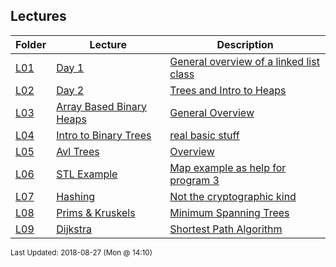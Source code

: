 ## Lectures
| Folder | Lecture | Description|
 | ------------|------------|------------|
 | [L01](https://github.com/rugbyprof/3013-Algorithms/tree/master/Lectures/L01) | [ Day 1 ](https://github.com/rugbyprof/3013-Algorithms/tree/master/Lectures/L01) | [ General overview of a linked list class](https://github.com/rugbyprof/3013-Algorithms/tree/master/Lectures/L01) | [N/A](https://github.com/rugbyprof/3013-Algorithms/tree/master/Lectures/L01) |
 | [L02](https://github.com/rugbyprof/3013-Algorithms/tree/master/Lectures/L02) | [ Day 2 ](https://github.com/rugbyprof/3013-Algorithms/tree/master/Lectures/L02) | [ Trees and Intro to Heaps](https://github.com/rugbyprof/3013-Algorithms/tree/master/Lectures/L02) | [L02](https://github.com/rugbyprof/3013-Algorithms/tree/master/Lectures/L02) | [ Overview](https://github.com/rugbyprof/3013-Algorithms/tree/master/Lectures/L02) | [L02](https://github.com/rugbyprof/3013-Algorithms/tree/master/Lectures/L02) | [ Quick Notes](https://github.com/rugbyprof/3013-Algorithms/tree/master/Lectures/L02) | [N/A](https://github.com/rugbyprof/3013-Algorithms/tree/master/Lectures/L02) |
 | [L03](https://github.com/rugbyprof/3013-Algorithms/tree/master/Lectures/L03) | [ Array Based Binary Heaps ](https://github.com/rugbyprof/3013-Algorithms/tree/master/Lectures/L03) | [ General Overview](https://github.com/rugbyprof/3013-Algorithms/tree/master/Lectures/L03) | [N/A](https://github.com/rugbyprof/3013-Algorithms/tree/master/Lectures/L03) |
 | [L04](https://github.com/rugbyprof/3013-Algorithms/tree/master/Lectures/L04) | [ Intro to Binary Trees ](https://github.com/rugbyprof/3013-Algorithms/tree/master/Lectures/L04) | [ real basic stuff](https://github.com/rugbyprof/3013-Algorithms/tree/master/Lectures/L04) | [N/A](https://github.com/rugbyprof/3013-Algorithms/tree/master/Lectures/L04) |
 | [L05](https://github.com/rugbyprof/3013-Algorithms/tree/master/Lectures/L05) | [ Avl Trees ](https://github.com/rugbyprof/3013-Algorithms/tree/master/Lectures/L05) | [ Overview](https://github.com/rugbyprof/3013-Algorithms/tree/master/Lectures/L05) | [N/A](https://github.com/rugbyprof/3013-Algorithms/tree/master/Lectures/L05) |
 | [L06](https://github.com/rugbyprof/3013-Algorithms/tree/master/Lectures/L06) | [ STL Example ](https://github.com/rugbyprof/3013-Algorithms/tree/master/Lectures/L06) | [ Map example as help for program 3](https://github.com/rugbyprof/3013-Algorithms/tree/master/Lectures/L06) | [L06](https://github.com/rugbyprof/3013-Algorithms/tree/master/Lectures/L06) | [ Runit](https://github.com/rugbyprof/3013-Algorithms/tree/master/Lectures/L06) | [N/A](https://github.com/rugbyprof/3013-Algorithms/tree/master/Lectures/L06) |
 | [L07](https://github.com/rugbyprof/3013-Algorithms/tree/master/Lectures/L07) | [ Hashing ](https://github.com/rugbyprof/3013-Algorithms/tree/master/Lectures/L07) | [ Not the cryptographic kind](https://github.com/rugbyprof/3013-Algorithms/tree/master/Lectures/L07) | [L07](https://github.com/rugbyprof/3013-Algorithms/tree/master/Lectures/L07) | [ Capacity](https://github.com/rugbyprof/3013-Algorithms/tree/master/Lectures/L07) | [L07](https://github.com/rugbyprof/3013-Algorithms/tree/master/Lectures/L07) | [ Load Factor](https://github.com/rugbyprof/3013-Algorithms/tree/master/Lectures/L07) | [L07](https://github.com/rugbyprof/3013-Algorithms/tree/master/Lectures/L07) | [ Avalanche](https://github.com/rugbyprof/3013-Algorithms/tree/master/Lectures/L07) | [L07](https://github.com/rugbyprof/3013-Algorithms/tree/master/Lectures/L07) | [ Open Addressing](https://github.com/rugbyprof/3013-Algorithms/tree/master/Lectures/L07) | [L07](https://github.com/rugbyprof/3013-Algorithms/tree/master/Lectures/L07) | [ Linear Probing](https://github.com/rugbyprof/3013-Algorithms/tree/master/Lectures/L07) | [L07](https://github.com/rugbyprof/3013-Algorithms/tree/master/Lectures/L07) | [ Quadratic Probing](https://github.com/rugbyprof/3013-Algorithms/tree/master/Lectures/L07) | [L07](https://github.com/rugbyprof/3013-Algorithms/tree/master/Lectures/L07) | [ Chaining](https://github.com/rugbyprof/3013-Algorithms/tree/master/Lectures/L07) | [L07](https://github.com/rugbyprof/3013-Algorithms/tree/master/Lectures/L07) | [ Additive Hash](https://github.com/rugbyprof/3013-Algorithms/tree/master/Lectures/L07) | [L07](https://github.com/rugbyprof/3013-Algorithms/tree/master/Lectures/L07) | [ XOR Hash](https://github.com/rugbyprof/3013-Algorithms/tree/master/Lectures/L07) | [L07](https://github.com/rugbyprof/3013-Algorithms/tree/master/Lectures/L07) | [ Rotating Hash](https://github.com/rugbyprof/3013-Algorithms/tree/master/Lectures/L07) | [L07](https://github.com/rugbyprof/3013-Algorithms/tree/master/Lectures/L07) | [ Bernstein Hash](https://github.com/rugbyprof/3013-Algorithms/tree/master/Lectures/L07) | [L07](https://github.com/rugbyprof/3013-Algorithms/tree/master/Lectures/L07) | [ Modified Bernstein](https://github.com/rugbyprof/3013-Algorithms/tree/master/Lectures/L07) | [L07](https://github.com/rugbyprof/3013-Algorithms/tree/master/Lectures/L07) | [ Shift](https://github.com/rugbyprof/3013-Algorithms/tree/master/Lectures/L07) | [Add](https://github.com/rugbyprof/3013-Algorithms/tree/master/Lectures/L07) | [XOR hash](https://github.com/rugbyprof/3013-Algorithms/tree/master/Lectures/L07) | [L07](https://github.com/rugbyprof/3013-Algorithms/tree/master/Lectures/L07) | [ FNV hash](https://github.com/rugbyprof/3013-Algorithms/tree/master/Lectures/L07) | [L07](https://github.com/rugbyprof/3013-Algorithms/tree/master/Lectures/L07) | [ Why Prime Array Size?](https://github.com/rugbyprof/3013-Algorithms/tree/master/Lectures/L07) | [N/A](https://github.com/rugbyprof/3013-Algorithms/tree/master/Lectures/L07) |
 | [L08](https://github.com/rugbyprof/3013-Algorithms/tree/master/Lectures/L08) | [ Prims & Kruskels ](https://github.com/rugbyprof/3013-Algorithms/tree/master/Lectures/L08) | [ Minimum Spanning Trees](https://github.com/rugbyprof/3013-Algorithms/tree/master/Lectures/L08) | [N/A](https://github.com/rugbyprof/3013-Algorithms/tree/master/Lectures/L08) |
 | [L09](https://github.com/rugbyprof/3013-Algorithms/tree/master/Lectures/L09) | [ Dijkstra ](https://github.com/rugbyprof/3013-Algorithms/tree/master/Lectures/L09) | [ Shortest Path Algorithm](https://github.com/rugbyprof/3013-Algorithms/tree/master/Lectures/L09) | [N/A](https://github.com/rugbyprof/3013-Algorithms/tree/master/Lectures/L09) |

<sup>Last Updated: 2018-08-27 (Mon @ 14:10)</sup>